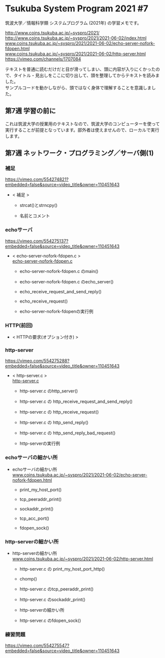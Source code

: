 # Tsukuba System Program 2021 #7

筑波大学／情報科学類 システムプログラム (2021年) の学習メモです。  

http://www.coins.tsukuba.ac.jp/~syspro/2021/  
http://www.coins.tsukuba.ac.jp/~syspro/2021/2021-06-02/index.html  
www.coins.tsukuba.ac.jp/~syspro/2021/2021-06-02/echo-server-nofork-fdopen.html  
www.coins.tsukuba.ac.jp/~syspro/2021/2021-06-02/http-server.html  
https://vimeo.com/channels/1707084  

テキストを普通に読むだけだと目が滑ってしまい、頭に内容が入りにくかったので、タイトル・見出しをここに切り出して、頭を整理してからテキストを読みました。  
サンプルコードを動かしながら、頭ではなく身体で理解することを意識しました。  


## 第7週 学習の前に

これは筑波大学の授業用のテキストなので、筑波大学のコンピューターを使って実行することが前提となっています。部外者は使えませんので、ローカルで実行します。  


## 第7週 ネットワーク・プログラミング／サーバ側(1)

### 補足

https://vimeo.com/554274821?embedded=false&source=video_title&owner=110451643  

- < 補足 >  

	- strcat()とstrncpy()  

	- 名前とコメント  

### echoサーバ

https://vimeo.com/554275137?embedded=false&source=video_title&owner=110451643

- < echo-server-nofork-fdopen.c >  
	[echo-server-nofork-fdopen.c](./echo-server-nofork-fdopen.c)  

	- echo-server-nofork-fdopen.c のmain()  

	- echo-server-nofork-fdopen.c のecho_server()  

	- echo_receive_request_and_send_reply()  

	- echo_receive_request()  

	- echo-server-nofork-fdopenの実行例  

### HTTP(前回)

- < HTTPの要求(オプション付き) >  

### http-server

https://vimeo.com/554275288?embedded=false&source=video_title&owner=110451643  

- < http-server.c >  
	[http-server.c](./http-server.c)  

	- http-server.c のhttp_server()  

	- http-server.c の http_receive_request_and_send_reply()   

	- http-server.c の http_receive_request()  

	- http-server.c の http_send_reply()  

	- http-server.c の http_send_reply_bad_request()  

	- http-serverの実行例  

### echoサーバの細かい所

- echoサーバの細かい所  
	www.coins.tsukuba.ac.jp/~syspro/2021/2021-06-02/echo-server-nofork-fdopen.html  

	- print_my_host_port()  

	- tcp_peeraddr_print()  

	- sockaddr_print()  

	- tcp_acc_port()  

	- fdopen_sock()  

### http-serverの細かい所

- http-serverの細かい所  
	www.coins.tsukuba.ac.jp/~syspro/2021/2021-06-02/http-server.html  

	- http-server.c の print_my_host_port_http()  

	- chomp()  

	- http-server.c のtcp_peeraddr_print()  

	- http-server.c のsockaddr_print()  

	- http-serverの細かい所  

	- http-server.c のfdopen_sock()  

### 練習問題

https://vimeo.com/554275547?embedded=false&source=video_title&owner=110451643  


